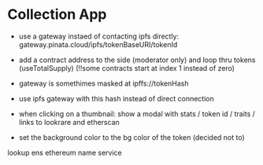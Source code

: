 # Collection App


- use a gateway instaed of contacting ipfs directly: gateway.pinata.cloud/ipfs/tokenBaseURI/tokenId

- add a contract address to the side (moderator only) and loop thru tokens (useTotalSupply) (!!some contracts start at index 1 instead of zero)

- gateway is somethimes masked at ipffs://tokenHash
- use ipfs gateway with this hash instead of direct connection


- when clicking on a thumbnail: show a modal with stats / token id / traits / links to lookrare and etherscan
- set the background color to the bg color of the token (decided not to)

lookup ens ethereum name service